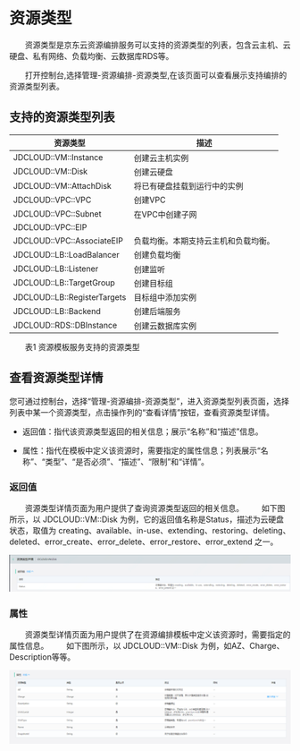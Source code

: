 # 资源类型

　　资源类型是京东云资源编排服务可以支持的资源类型的列表，包含云主机、云硬盘、私有网络、负载均衡、云数据库RDS等。 
 
　　打开控制台,选择管理-资源编排-资源类型,在该页面可以查看展示支持编排的资源类型列表。

## 支持的资源类型列表

 | 资源类型 | 描述 | 
 |---|---|
 |JDCLOUD::VM::Instance |创建云主机实例 |
 |JDCLOUD::VM::Disk | 创建云硬盘|
 |JDCLOUD::VM::AttachDisk| 将已有硬盘挂载到运行中的实例 | 
 |JDCLOUD::VPC::VPC| 创建VPC |
 |JDCLOUD::VPC::Subnet| 在VPC中创建子网 | 
 |JDCLOUD::VPC::EIP |
 |JDCLOUD::VPC::AssociateEIP| 负载均衡。本期支持云主机和负载均衡。
 |JDCLOUD::LB::LoadBalancer| 创建负载均衡 |
 |JDCLOUD::LB::Listener| 创建监听 |
 |JDCLOUD::LB::TargetGroup| 创建目标组 |
 |JDCLOUD::LB::RegisterTargets| 目标组中添加实例 |
 |JDCLOUD::LB::Backend | 创建后端服务 | 
 |JDCLOUD::RDS::DBInstance | 创建云数据库实例 |

　　表1 资源模板服务支持的资源类型 
  
## 查看资源类型详情

您可通过控制台，选择“管理-资源编排-资源类型”，进入资源类型列表页面，选择列表中某一个资源类型，点击操作列的“查看详情”按钮，查看资源类型详情。

- 返回值：指代该资源类型返回的相关信息；展示“名称”和“描述”信息。 

- 属性：指代在模板中定义该资源时，需要指定的属性信息；列表展示“名称”、“类型”、“是否必须”、“描述”、“限制”和“详情”。

### 返回值

　　资源类型详情页面为用户提供了查询资源类型返回的相关信息。 
　　如下图所示，以 JDCLOUD::VM::Disk 为例，它的返回值名称是Status，描述为云硬盘状态，取值为 creating、available、in-use、extending、restoring、deleting、deleted、error_create、error_delete、error_restore、error_extend 之一。
  
![返回值](https://raw.githubusercontent.com/jdclouddocs/cn/resource-orchestration/image/resource/resourcetype002.png)

### 属性

　　资源类型详情页面为用户提供了在资源编排模板中定义该资源时，需要指定的属性信息。
　　如下图所示，以 JDCLOUD::VM::Disk 为例，如AZ、Charge、Description等等。

![属性](https://raw.githubusercontent.com/jdclouddocs/cn/resource-orchestration/image/resource/resourcetype003.png)


